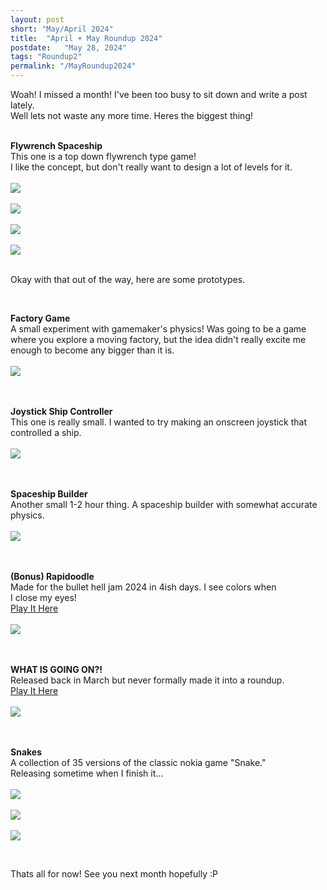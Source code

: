 ```yaml
---
layout: post
short: "May/April 2024"
title:  "April + May Roundup 2024"
postdate:   "May 28, 2024"
tags: "Roundup2"
permalink: "/MayRoundup2024"
---
```

Woah! I missed a month! I've been too busy to sit down and write a post lately.<br>
Well lets not waste any more time. Heres the biggest thing! <br><br>


**Flywrench Spaceship**<br>
This one is a top down flywrench type game!<br>
I like the concept, but don't really want to design a lot of levels for it. 
<br><br><img class="blogImg" src="/assets/blog/2024/May2024/minigunn1.gif" /><br>
<br><img class="blogImg" src="/assets/blog/2024/May2024/minigunn2.gif" /><br>
<br><img class="blogImg" src="/assets/blog/2024/May2024/minigunn3.gif" /><br>
<br><img class="blogImg" src="/assets/blog/2024/May2024/minigunn4.gif" /><br>
<br>


Okay with that out of the way, here are some prototypes.

<br>

**Factory Game**<br>
A small experiment with gamemaker's physics! Was going to be a game where you explore a moving factory, but the idea didn't really excite me enough to become any bigger than it is. 
<br><br><img class="blogImg myImg" src="/assets/blog/2024/May2024/factory.gif" /><br><br>
<br>

**Joystick Ship Controller**<br>
This one is really small. I wanted to try making an onscreen joystick that controlled a ship. 
<br><br><img class="blogImg myImg" src="/assets/blog/2024/May2024/joystick.gif" /><br><br>
<br>

**Spaceship Builder**<br>
Another small 1-2 hour thing. A spaceship builder with somewhat accurate physics. 
<br><br><img class="blogImg myImg" src="/assets/blog/2024/May2024/spaceships.gif" /><br><br>
<br>

**(Bonus) Rapidoodle**<br>
Made for the bullet hell jam 2024 in 4ish days. I see colors when <br>I close my eyes! <br>
[Play It Here](https://sirmilkman.itch.io/rapidoodle)
<br><br><img class="blogImg myImg" src="/assets/blog/2024/May2024/rapidoodle.gif" /><br><br>
<br>


**WHAT IS GOING ON?!**<br>
Released back in March but never formally made it into a roundup.<br>
[Play It Here](https://sirmilkman.itch.io/what-is-going-on)
<br><br><img class="blogImg myImg" src="/assets/blog/2024/May2024/gay.gif" /><br><br>
<br>

**Snakes**<br>
A collection of 35 versions of the classic nokia game "Snake." <br>Releasing sometime when I finish it... 
<br><br><img class="blogImg myImg" src="/assets/blog/2024/May2024/snakes3.gif" /><br>
<br><img class="blogImg myImg" src="/assets/blog/2024/May2024/snakes2.gif" /><br>
<br><img class="blogImg myImg" src="/assets/blog/2024/May2024/snakes4.gif" /><br>

<br>



Thats all for now! See you next month hopefully :P 
